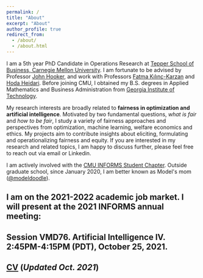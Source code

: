 ```yaml
---
permalink: /
title: "About"
excerpt: "About"
author_profile: true
redirect_from: 
  - /about/
  - /about.html
---
```


I am a 5th year PhD Candidate in Operations Research at [Tepper School of Business, Carnegie Mellon University](https://www.cmu.edu/tepper). I am fortunate to be advised by Professor [John Hooker](http://public.tepper.cmu.edu/jnh), and work with Professors [Fatma Kılınç-Karzan](https://www.andrew.cmu.edu/user/fkilinc) and [Hoda Heidari](https://www.cs.cmu.edu/~hheidari). Before joining CMU, I obtained my B.S. degrees in Applied Mathematics and Business Administration from [Georgia Institute of Technology](https://www.gatech.edu). 

My research interests are broadly related to **fairness in optimization and artificial intelligence**. Motivated by two fundamental questions, *what is fair* and *how to be fair*, I study a variety of fairness approaches and perspectives from optimization, machine learning, welfare economics and ethics. My projects aim to contribute insights about eliciting, formulating and operationalizing fairness and equity. If you are interested in my research and related topics, I am happy to discuss further, please feel free to reach out via email or Linkedin.

I am actively involved with the [CMU INFORMS Student Chapter](https://cmuinforms.org). Outside graduate school, since January 2020, I am better known as Model's mom ([@modeldoodle](https://www.instagram.com/modeldoodle/?hl=en)). 

## I am on the 2021-2022 academic job market. I will present at the 2021 INFORMS annual meeting: 
## Session VMD76. Artificial Intelligence IV. 2:45PM-4:15PM (PDT), October 25, 2021.

## [CV](http://vxychen.github.io/files/CV-VioletChen.pdf) (*Updated Oct. 2021*)
<!--[[**Resume**](http://vxychen.github.io/files/Resume_VioletChen_Feb21.pdf) (*Updated Feb. 2021*)]-->

<!--My research interests are broadly related to fairness in various decision making frameworks and application domains. I study and utilize optimization as the main methodology. Motivated by two fundamental questions, what is fair and how to be fair, my projects seek to explore the use of optimization methods for formulating, attaining and understanding fairness. -->

